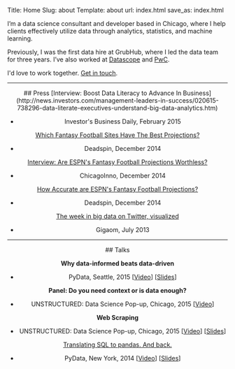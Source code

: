 Title: Home
Slug: about
Template: about
url: index.html
save_as: index.html


I’m a data science consultant and developer based in Chicago, where I help clients effectively utilize data through analytics, statistics, and machine learning. 

Previously, I was the first data hire at GrubHub, where I led the data team for three years. I’ve also worked at [Datascope](http://datascopeanalytics.com/) and [PwC](http://www.pwc.com/us/en/index.jhtml).

I'd love to work together. [Get in touch](mailto:gjreda@gmail.com?subject=Work).

<center>
<hr class="small">
## Press
[Interview: Boost Data Literacy to Advance In Business](http://news.investors.com/management-leaders-in-success/020615-738296-data-literate-executives-understand-big-data-analytics.htm)

- Investor's Business Daily, February 2015

[Which Fantasy Football Sites Have The Best Projections?](http://regressing.deadspin.com/which-fantasy-football-sites-have-the-best-projections-1672790103)

- Deadspin, December 2014

[Interview: Are ESPN's Fantasy Football Projections Worthless?](http://chicagoinno.streetwise.co/2014/12/16/are-espn-fantasy-football-projections-legit-datascope-investigates/)

- ChicagoInno, December 2014

[How Accurate are ESPN's Fantasy Football Projections?](http://regressing.deadspin.com/how-accurate-are-espns-fantasy-football-projections-1669439884)

- Deadspin, December 2014

[The week in big data on Twitter, visualized](https://gigaom.com/2013/07/19/the-week-in-big-data-on-twitter-visualized/)

- Gigaom, July 2013

<hr class="small">
## Talks

**Why data-informed beats data-driven**

- PyData, Seattle, 2015 [[Video](https://youtu.be/yHo3B3BbppM)] [[Slides](https://github.com/gjreda/pydata2015sea)]

**Panel: Do you need context or is data enough?**

- UNSTRUCTURED: Data Science Pop-up, Chicago, 2015 [[Video](https://youtu.be/jqESE8roAfE)]

**Web Scraping**

- UNSTRUCTURED: Data Science Pop-up, Chicago, 2015 [[Video](https://youtu.be/L5CA9SKzwrc)] [[Slides](https://github.com/gjreda/datapopup2015chi)]

[Translating SQL to pandas. And back.](http://reda.io/pydata2014nyc)

- PyData, New York, 2014 [[Video](http://reda.io/pydata2014nyc)] [[Slides](http://reda.io/sql2pandas)]
</center>
